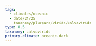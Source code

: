 ```yaml
---
tags:
  - climates/oceanic
  - date/24/25
  - taxonomy/plurpars/virids/calvovirids
type: 0.5
taxonomy: calvovirids
primary-climate: oceanic-dark
---
```

